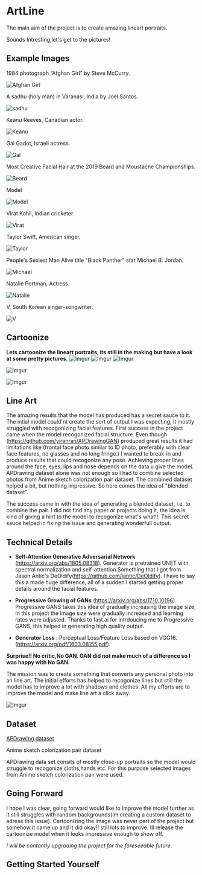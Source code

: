 # ArtLine

The main aim of the project is to create amazing lineart portraits. 

Sounds Intresting,let's get to the pictures!


## Example Images

1984 photograph “Afghan Girl” by Steve McCurry.

![Afghan Girl](https://i.imgur.com/NDE3QW4.jpg)

A sadhu (holy man) in Varanasi, India by Joel Santos.

![sadhu](https://i.imgur.com/PXLTBbJ.jpg)

Keanu Reeves, Canadian actor.

![Keanu](https://i.imgur.com/labkc8V.jpg)

Gal Gadot, Israeli actress.

![Gal](https://i.imgur.com/bF91WY6.jpg)

Most Creative Facial Hair at the 2019 Beard and Moustache Championships.

![Beard](https://i.imgur.com/yNtwLCJ.jpg)

Model

![Model](https://i.imgur.com/RKTdhHc.jpg)

Virat Kohli, Indian cricketer

![Virat](https://i.imgur.com/jg76waU.jpg)

Taylor Swift, American singer.

![Taylor](https://i.imgur.com/oZzJqw5.jpg)

People's Sexiest Man Alive title  "Black Panther" star Michael B. Jordan.

![Michael](https://i.imgur.com/apAGk7M.jpg)

Natalie Portman, Actress.

![Natalie](https://i.imgur.com/pmaJ6fl.jpg)

V, South Korean singer-songwriter.

![V](https://i.imgur.com/egQRTYj.jpg)

## Cartoonize

**Lets cartoonize the lineart portraits, its still in the making but have a look at some pretty pictures.**
![Imgur](https://i.imgur.com/CBvaHN4.jpg) 
![Imgur](https://i.imgur.com/whumnDY.jpg)
![Imgur](https://i.imgur.com/JQltbBH.jpg)
    
![Imgur](https://i.imgur.com/qMN2YcY.jpg)

![Imgur](https://i.imgur.com/zjpLHQW.jpg)

## Line Art

The amazing results that the model has produced has a secret sauce to it. The intial model could'nt create the sort of output I was expecting, it mostly struggled with recogonizing facial features. First success in the project came when the model recogonized facial structure. Even though (https://github.com/yiranran/APDrawingGAN) produced great results it had limitations like (frontal face photo similar to ID photo, preferably with clear face features, no glasses and no long fringe.) I wanted to break-in and produce results that could recogonize any pose. Achieving proper lines around the face, eyes, lips and nose depends on the data u give the model. APDrawing dataset alone was not enough so I had to combine selected photos from Anime sketch colorization pair dataset. The combined dataset helped a bit, but nothing impressive. So here comes the idea of "blended dataset".

The success came in with the idea of generating a blended dataset, i.e. to combine the pair. I did not find any paper or projects doing it, the idea is kind of giving a hint to the model to recogonize what's what!!. This secret sauce helped in fixing the issue and generating wonderfull output. 

## Technical Details

* **Self-Attention Generative Adversarial Network** (https://arxiv.org/abs/1805.08318). Generator is pretrained UNET with spectral normalization and self-attention.Something that I got from Jason Antic's DeOldify(https://github.com/jantic/DeOldify). I have to say this a made huge difference, all of a sudden I started getting proper details around the facial features.

* **Progressive Growing of GANs** (https://arxiv.org/abs/1710.10196). Progressive GANS takes this idea of gradually increasing the image size, In this project the image size were gradually increased and learning rates were adjusted. Thanks to fast.ai for intrdoucing me to Progressive GANS, this helped in generating high quality output.

* **Generator Loss** :  Perceptual Loss/Feature Loss based on VGG16. (https://arxiv.org/pdf/1603.08155.pdf).

**Surprise!! No critic,No GAN. GAN did not make much of a difference so I was happy with No GAN.**

The mission was to create something that converts any personal photo into an line art. The initial efforts has helped to recogonize lines but still the model has to improve a lot with shadows and clothes. All my efforts are to improve the model and make line art a click away.

![Imgur](https://i.imgur.com/fhUi3uv.jpg)

## Dataset

[APDrawing dataset](https://cg.cs.tsinghua.edu.cn/people/~Yongjin/APDrawingDB.zip) 

Anime sketch colorization pair dataset

APDrawing data set consits of mostly close-up portraits so the model would struggle to recogonize cloths,hands etc. For this purpose selected images from Anime sketch colorization pair were used.


## Going Forward

I hope I was clear, going forward would like to improve the model further as it still struggles with random backgrounds(Im creating a custom dataset to adress this issue). Cartoonizing the image was never part of the project but somehow it came up and it did okay!! still lots to improve. Ill release the cartoonize model when it looks impressive enough to show off.

*I will be contantly upgrading the project for the foreseeable future.*

## Getting Started Yourself







